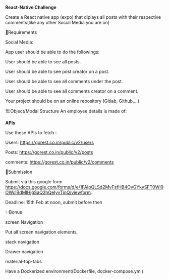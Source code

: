 **React-Native Challenge**

Create a React native app (expo) that diplays all posts with their respective comments(like any other Social Media you are on)

🔖Requirements


Social Media:


App user should be able to do the followings:

User should be able to see all posts.

User should be able to see post creator on a post.

User should be able to see all comments under the post.

User should be able to see all comments creator on a comment.







Your project should be on an online repository (Gitlab, Github,...)



🏗Object/Modal Structure
An employee details is made of:

**APIs**

Use these APIs to fetch :


Users: https://gorest.co.in/public/v2/users

Posts: https://gorest.co.in/public/v2/posts

comments: https://gorest.co.in/public/v2/comments


📝Submission


Submit via this google form https://docs.google.com/forms/d/e/1FAIpQLSd2MvFsfHB4OvGYkySFT0WI9OWclBdMlHjgSaQ2hQeIyvTinQ/viewform.

Deadline: 15th Feb at noon, submit before then



✨Bonus


screen Navigation

Put all screen navigation elements,

stack navigation

Drawer navigation

material-top-tabs


Have a Dockerized environment(Dockerfile, docker-compose.yml)

